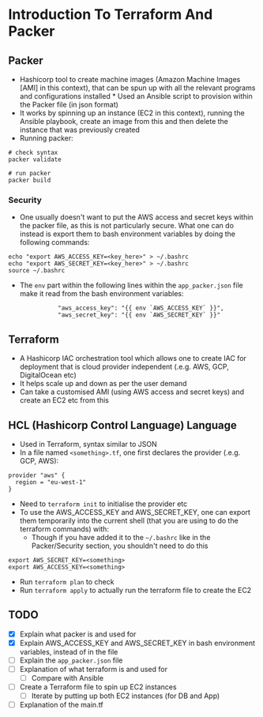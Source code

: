 # Introduction To Terraform And Packer

## Packer

* Hashicorp tool to create machine images (Amazon Machine Images [AMI] in this context), that can be spun up with all the relevant programs and configurations installed
		* Used an Ansible script to provision within the Packer file (in json format)
* It works by spinning up an instance (EC2 in this context), running the Ansible playbook, create an image from this and then delete the instance that was previously created
* Running packer:
```
# check syntax
packer validate

# run packer
packer build
```

### Security

* One usually doesn't want to put the AWS access and secret keys within the packer file, as this is not particularly secure. What one can do instead is export them to bash environment variables by doing the following commands:
```
echo "export AWS_ACCESS_KEY=<key_here>" > ~/.bashrc
echo "export AWS_SECRET_KEY=<key_here>" > ~/.bashrc
source ~/.bashrc
```
* The `env` part within the following lines within the `app_packer.json` file make it read from the bash environment variables:
```
		      "aws_access_key": "{{ env `AWS_ACCESS_KEY` }}",
		      "aws_secret_key": "{{ env `AWS_SECRET_KEY` }}"
```

## Terraform

* A Hashicorp IAC orchestration tool which allows one to create IAC for deployment that is cloud provider independent (.e.g. AWS, GCP, DigitalOcean etc)
* It helps scale up and down as per the user demand
* Can take a customised AMI (using AWS access and secret keys) and create an EC2 etc from this

## HCL (Hashicorp Control Language) Language

* Used in Terraform, syntax similar to JSON
* In a file named `<something>.tf`, one first declares the provider (.e.g. GCP, AWS):
```
provider "aws" {
  region = "eu-west-1"
}
```
* Need to `terraform init` to initialise the provider etc
* To use the AWS_ACCESS_KEY and AWS_SECRET_KEY, one can export them temporarily into the current shell (that you are using to do the terraform commands) with:
	* Though if you have added it to the `~/.bashrc` like in the Packer/Security section, you shouldn't need to do this
```
export AWS_SECRET_KEY=<something>
export AWS_ACCESS_KEY=<something>
```
* Run `terraform plan` to check
* Run `terraform apply` to actually run the terraform file to create the EC2



## TODO
- [x] Explain what packer is and used for
- [x] Explain AWS_ACCESS_KEY and AWS_SECRET_KEY in bash environment variables, instead of in the file
- [ ] Explain the `app_packer.json` file
- [ ] Explanation of what terraform is and used for
	- [ ] Compare with Ansible
- [ ] Create a Terraform file to spin up EC2 instances
	- [ ] Iterate by putting up both EC2 instances (for DB and App)
- [ ] Explanation of the main.tf
